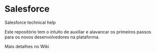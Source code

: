 # Salesforce
Salesforce technical help

Este repositório tem o intuito de auxiliar e alavancar os primeiros passos para os novos desenvolvedores na plataforma.

Mais detalhes no <a hrfe='https://github.com/charleston76/Salesforce/wiki'>Wiki</a>
